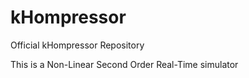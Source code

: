 # kHompressor
Official kHompressor Repository

This is a Non-Linear Second Order Real-Time simulator
